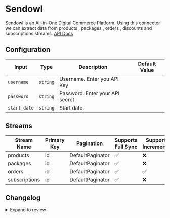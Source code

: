 # Sendowl
Sendowl is an All-in-One Digital Commerce Platform.
Using this connector we can extract data from products , packages , orders , discounts and subscriptions streams.
[API Docs](https://dashboard.sendowl.com/developers/api/introduction)

## Configuration

| Input | Type | Description | Default Value |
|-------|------|-------------|---------------|
| `username` | `string` | Username. Enter you API Key |  |
| `password` | `string` | Password. Enter your API secret |  |
| `start_date` | `string` | Start date.  |  |

## Streams
| Stream Name | Primary Key | Pagination | Supports Full Sync | Supports Incremental |
|-------------|-------------|------------|---------------------|----------------------|
| products | id | DefaultPaginator | ✅ |  ❌  |
| packages | id | DefaultPaginator | ✅ |  ❌  |
| orders | id | DefaultPaginator | ✅ |  ✅  |
| subscriptions | id | DefaultPaginator | ✅ |  ❌  |

## Changelog

<details>
  <summary>Expand to review</summary>

| Version          | Date              | Pull Request | Subject        |
|------------------|-------------------|--------------|----------------|
| 0.0.28 | 2025-08-23 | [65430](https://github.com/airbytehq/airbyte/pull/65430) | Update dependencies |
| 0.0.27 | 2025-08-16 | [65002](https://github.com/airbytehq/airbyte/pull/65002) | Update dependencies |
| 0.0.26 | 2025-08-02 | [64450](https://github.com/airbytehq/airbyte/pull/64450) | Update dependencies |
| 0.0.25 | 2025-07-26 | [63986](https://github.com/airbytehq/airbyte/pull/63986) | Update dependencies |
| 0.0.24 | 2025-07-20 | [63669](https://github.com/airbytehq/airbyte/pull/63669) | Update dependencies |
| 0.0.23 | 2025-06-21 | [61838](https://github.com/airbytehq/airbyte/pull/61838) | Update dependencies |
| 0.0.22 | 2025-06-14 | [60554](https://github.com/airbytehq/airbyte/pull/60554) | Update dependencies |
| 0.0.21 | 2025-05-10 | [60111](https://github.com/airbytehq/airbyte/pull/60111) | Update dependencies |
| 0.0.20 | 2025-05-04 | [59598](https://github.com/airbytehq/airbyte/pull/59598) | Update dependencies |
| 0.0.19 | 2025-04-27 | [58393](https://github.com/airbytehq/airbyte/pull/58393) | Update dependencies |
| 0.0.18 | 2025-04-12 | [57950](https://github.com/airbytehq/airbyte/pull/57950) | Update dependencies |
| 0.0.17 | 2025-04-05 | [57471](https://github.com/airbytehq/airbyte/pull/57471) | Update dependencies |
| 0.0.16 | 2025-03-29 | [56893](https://github.com/airbytehq/airbyte/pull/56893) | Update dependencies |
| 0.0.15 | 2025-03-22 | [56266](https://github.com/airbytehq/airbyte/pull/56266) | Update dependencies |
| 0.0.14 | 2025-03-08 | [55072](https://github.com/airbytehq/airbyte/pull/55072) | Update dependencies |
| 0.0.13 | 2025-02-23 | [54560](https://github.com/airbytehq/airbyte/pull/54560) | Update dependencies |
| 0.0.12 | 2025-02-15 | [53972](https://github.com/airbytehq/airbyte/pull/53972) | Update dependencies |
| 0.0.11 | 2025-02-08 | [53467](https://github.com/airbytehq/airbyte/pull/53467) | Update dependencies |
| 0.0.10 | 2025-02-01 | [52972](https://github.com/airbytehq/airbyte/pull/52972) | Update dependencies |
| 0.0.9 | 2025-01-25 | [52529](https://github.com/airbytehq/airbyte/pull/52529) | Update dependencies |
| 0.0.8 | 2025-01-18 | [51915](https://github.com/airbytehq/airbyte/pull/51915) | Update dependencies |
| 0.0.7 | 2025-01-11 | [51363](https://github.com/airbytehq/airbyte/pull/51363) | Update dependencies |
| 0.0.6 | 2024-12-28 | [50711](https://github.com/airbytehq/airbyte/pull/50711) | Update dependencies |
| 0.0.5 | 2024-12-21 | [50248](https://github.com/airbytehq/airbyte/pull/50248) | Update dependencies |
| 0.0.4 | 2024-12-14 | [49683](https://github.com/airbytehq/airbyte/pull/49683) | Update dependencies |
| 0.0.3 | 2024-12-12 | [49338](https://github.com/airbytehq/airbyte/pull/49338) | Update dependencies |
| 0.0.2 | 2024-12-11 | [49054](https://github.com/airbytehq/airbyte/pull/49054) | Starting with this version, the Docker image is now rootless. Please note that this and future versions will not be compatible with Airbyte versions earlier than 0.64 |
| 0.0.1 | 2024-11-09 | | Initial release by [@ombhardwajj](https://github.com/ombhardwajj) via Connector Builder |

</details>
